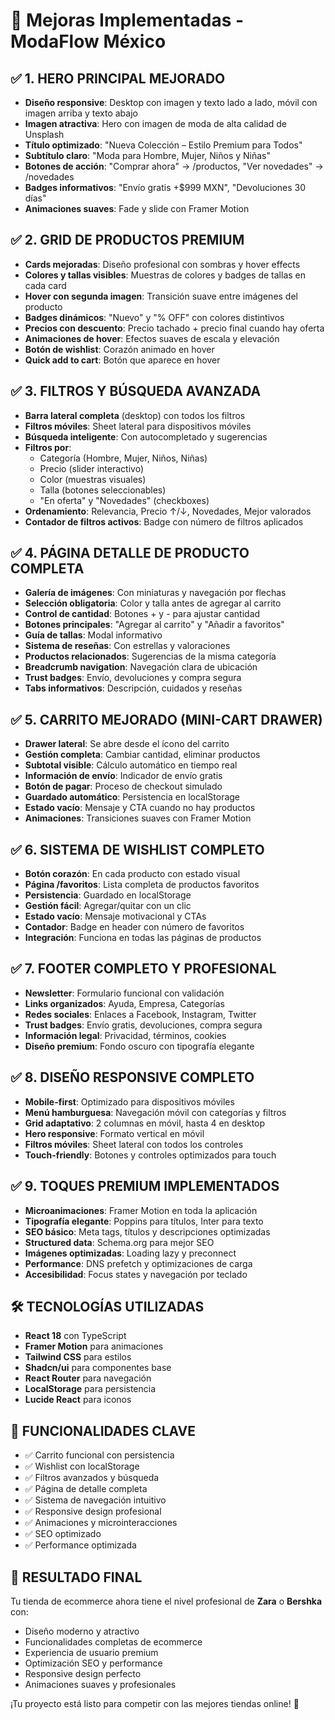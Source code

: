 # 🚀 Mejoras Implementadas - ModaFlow México

## ✅ 1. HERO PRINCIPAL MEJORADO
- **Diseño responsive**: Desktop con imagen y texto lado a lado, móvil con imagen arriba y texto abajo
- **Imagen atractiva**: Hero con imagen de moda de alta calidad de Unsplash
- **Título optimizado**: "Nueva Colección – Estilo Premium para Todos"
- **Subtítulo claro**: "Moda para Hombre, Mujer, Niños y Niñas"
- **Botones de acción**: "Comprar ahora" → /productos, "Ver novedades" → /novedades
- **Badges informativos**: "Envío gratis +$999 MXN", "Devoluciones 30 días"
- **Animaciones suaves**: Fade y slide con Framer Motion

## ✅ 2. GRID DE PRODUCTOS PREMIUM
- **Cards mejoradas**: Diseño profesional con sombras y hover effects
- **Colores y tallas visibles**: Muestras de colores y badges de tallas en cada card
- **Hover con segunda imagen**: Transición suave entre imágenes del producto
- **Badges dinámicos**: "Nuevo" y "% OFF" con colores distintivos
- **Precios con descuento**: Precio tachado + precio final cuando hay oferta
- **Animaciones de hover**: Efectos suaves de escala y elevación
- **Botón de wishlist**: Corazón animado en hover
- **Quick add to cart**: Botón que aparece en hover

## ✅ 3. FILTROS Y BÚSQUEDA AVANZADA
- **Barra lateral completa** (desktop) con todos los filtros
- **Filtros móviles**: Sheet lateral para dispositivos móviles
- **Búsqueda inteligente**: Con autocompletado y sugerencias
- **Filtros por**:
  - Categoría (Hombre, Mujer, Niños, Niñas)
  - Precio (slider interactivo)
  - Color (muestras visuales)
  - Talla (botones seleccionables)
  - "En oferta" y "Novedades" (checkboxes)
- **Ordenamiento**: Relevancia, Precio ↑/↓, Novedades, Mejor valorados
- **Contador de filtros activos**: Badge con número de filtros aplicados

## ✅ 4. PÁGINA DETALLE DE PRODUCTO COMPLETA
- **Galería de imágenes**: Con miniaturas y navegación por flechas
- **Selección obligatoria**: Color y talla antes de agregar al carrito
- **Control de cantidad**: Botones + y - para ajustar cantidad
- **Botones principales**: "Agregar al carrito" y "Añadir a favoritos"
- **Guía de tallas**: Modal informativo
- **Sistema de reseñas**: Con estrellas y valoraciones
- **Productos relacionados**: Sugerencias de la misma categoría
- **Breadcrumb navigation**: Navegación clara de ubicación
- **Trust badges**: Envío, devoluciones y compra segura
- **Tabs informativos**: Descripción, cuidados y reseñas

## ✅ 5. CARRITO MEJORADO (MINI-CART DRAWER)
- **Drawer lateral**: Se abre desde el ícono del carrito
- **Gestión completa**: Cambiar cantidad, eliminar productos
- **Subtotal visible**: Cálculo automático en tiempo real
- **Información de envío**: Indicador de envío gratis
- **Botón de pagar**: Proceso de checkout simulado
- **Guardado automático**: Persistencia en localStorage
- **Estado vacío**: Mensaje y CTA cuando no hay productos
- **Animaciones**: Transiciones suaves con Framer Motion

## ✅ 6. SISTEMA DE WISHLIST COMPLETO
- **Botón corazón**: En cada producto con estado visual
- **Página /favoritos**: Lista completa de productos favoritos
- **Persistencia**: Guardado en localStorage
- **Gestión fácil**: Agregar/quitar con un clic
- **Estado vacío**: Mensaje motivacional y CTAs
- **Contador**: Badge en header con número de favoritos
- **Integración**: Funciona en todas las páginas de productos

## ✅ 7. FOOTER COMPLETO Y PROFESIONAL
- **Newsletter**: Formulario funcional con validación
- **Links organizados**: Ayuda, Empresa, Categorías
- **Redes sociales**: Enlaces a Facebook, Instagram, Twitter
- **Trust badges**: Envío gratis, devoluciones, compra segura
- **Información legal**: Privacidad, términos, cookies
- **Diseño premium**: Fondo oscuro con tipografía elegante

## ✅ 8. DISEÑO RESPONSIVE COMPLETO
- **Mobile-first**: Optimizado para dispositivos móviles
- **Menú hamburguesa**: Navegación móvil con categorías y filtros
- **Grid adaptativo**: 2 columnas en móvil, hasta 4 en desktop
- **Hero responsive**: Formato vertical en móvil
- **Filtros móviles**: Sheet lateral con todos los controles
- **Touch-friendly**: Botones y controles optimizados para touch

## ✅ 9. TOQUES PREMIUM IMPLEMENTADOS
- **Microanimaciones**: Framer Motion en toda la aplicación
- **Tipografía elegante**: Poppins para títulos, Inter para texto
- **SEO básico**: Meta tags, títulos y descripciones optimizadas
- **Structured data**: Schema.org para mejor SEO
- **Imágenes optimizadas**: Loading lazy y preconnect
- **Performance**: DNS prefetch y optimizaciones de carga
- **Accesibilidad**: Focus states y navegación por teclado

## 🛠️ TECNOLOGÍAS UTILIZADAS
- **React 18** con TypeScript
- **Framer Motion** para animaciones
- **Tailwind CSS** para estilos
- **Shadcn/ui** para componentes base
- **React Router** para navegación
- **LocalStorage** para persistencia
- **Lucide React** para iconos

## 📱 FUNCIONALIDADES CLAVE
- ✅ Carrito funcional con persistencia
- ✅ Wishlist con localStorage
- ✅ Filtros avanzados y búsqueda
- ✅ Página de detalle completa
- ✅ Sistema de navegación intuitivo
- ✅ Responsive design profesional
- ✅ Animaciones y microinteracciones
- ✅ SEO optimizado
- ✅ Performance optimizada

## 🎯 RESULTADO FINAL
Tu tienda de ecommerce ahora tiene el nivel profesional de **Zara** o **Bershka** con:
- Diseño moderno y atractivo
- Funcionalidades completas de ecommerce
- Experiencia de usuario premium
- Optimización SEO y performance
- Responsive design perfecto
- Animaciones suaves y profesionales

¡Tu proyecto está listo para competir con las mejores tiendas online! 🚀